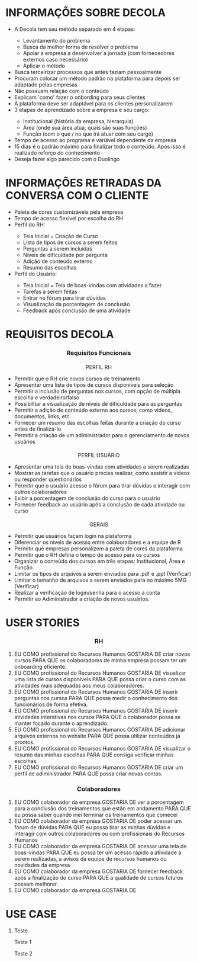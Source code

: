  <h1>INFORMAÇÕES SOBRE DECOLA</h1>
 <ul>
	 <li>A Decola tem seu método separado em 4 etapas:</li>
	 <ul>
		 <li>Levantamento do problema</li>
		 <li>Busca da melhor forma de resolver o problema</li>
		 <li>Apoiar a empresa a desenvolver a jornada (com fornecedores externos caso necessário)</li>
		 <li>Aplicar o método</li>
	 </ul>
	 <li>Busca terceirizar processos que antes faziam pessoalmente</li>
	 <li>Procuram colocar um método padrão na plataforma para depois ser adaptado pelas empresas</li>
	 <li>Não possuem relação com o conteúdo</li>
	 <li>Explicam 'como' fazer o onbording para seus clientes</li>
	 <li>A plataforma deve ser adaptável para os clientes personalizarem</li>
	 <li>3 etapas de aprendizado sobre a empresa e seu cargo:</li>
	 <ul>
		 <li>Institucional (história da empresa, hierarquia)</li>
		 <li>Área (onde sua área atua, quais são suas funções)</li>
		 <li>Função (com o que / no que irá atuar com seu cargo)</li>
	 </ul>
	 <li>Tempo de acesso ao programa é variável dependente da empresa</li>
	 <li>15 dias é o padrão máximo para finalizar todo o conteúdo. Após isso é realizado reforço do conhecimento</li>
	 <li>Deseja fazer algo parecido com o Duolingo</li>
 </ul>

<h1>INFORMAÇÕES RETIRADAS DA CONVERSA COM O CLIENTE</h1>
<ul>
	<li>Paleta de cores customizáveis pela empresa</li>
	<li>Tempo de acesso flexível por escolha do RH</li>
	<li>Perfil do RH:</li>
	<ul>
		<li>Tela Inicial = Criação de Curso</li>
		<li>Lista de tipos de cursos a serem feitos</li>
		<li>Perguntas a serem incluídas</li>
		<li>Níveis de dificuldade por pergunta</li>
		<li>Adição de conteúdo externo</li>
		<li>Resumo das escolhas</li>
	</ul>
	<li >Perfil do Usuário:</li>
	<ul>
		<li>Tela Inicial = Tela de boas-vindas com atividades a fazer</li>
		<li>Tarefas a serem feitas</li>
		<li>Entrar no fórum para tirar dúvidas</li>
		<li>Visualização da porcentagem de conclusão</li>
		<li>Feedback após conclusão de uma atividade</li>
	</ul>
 </ul>
 
<h1>REQUISITOS DECOLA</h1>
<h3 align=center>Requisitos Funcionais</h3>
<div style="margin-top: 20px">
<p align=center>PERFIL RH</p>
<ul>
	<li>Permitir que o RH crie novos cursos de treinamento</li>
	<li>Apresentar uma lista de tipos de cursos disponíveis para seleção</li>
	<li>Permitir a inclusão de perguntas nos cursos, com opção de múltipla escolha e verdadeiro/falso</li>
	<li>Possibilitar a visualização de níveis de dificuldade para as perguntas</li>
	<li>Permitir a adição de conteúdo externo aos cursos, como vídeos, documentos, links, etc</li>
	<li>Fornecer um resumo das escolhas feitas durante a criação do curso antes de finalizá-lo</li>
	<li>Permitir a criação de um adiministrador para o gerenciamento de novos usuários</li>
</ul>
</div>
<div style="margin-top: 20px">
<p align=center>PERFIL USUÁRIO</p>
<ul>
	<li>Apresentar uma tela de boas-vindas com atividades a serem realizadas</li>
	<li>Mostrar as tarefas que o usuário precisa realizar, como assistir a vídeos ou responder questionários</li>
	<li>Permitir que o usuário acesse o fórum para tirar dúvidas e interagir com outros colaboradores</li>
	<li>Exibir a porcentagem de conclusão do curso para o usuário</li>
	<li>Fornecer feedback ao usuário após a conclusão de cada atividade ou curso</li>
</ul>
</div>
<div style="margin-top: 20px">
<p align=center>GERAIS</p>
<ul>
	<li>Permitir que usuários façam login na plataforma</li>
	<li>Diferenciar os níveis de acesso entre colaboradores e a equipe de R</li>
	<li>Permitir que empresas personalizem a paleta de cores da plataforma</li>
	<li>Permitir que o RH defina o tempo de acesso para os cursos</li>
	<li>Organizar o conteúdo dos cursos em três etapas: Institucional, Área e Função</li>
	<li>Limitar os tipos de arquivos a serem enviados para .pdf e .ppt (Verificar)</li>
	<li>Limitar o tamanho de arquivos a serem enviados para no máximo 5MG (Verificar)</li>
	<li>Realizar a verificação de login/senha para o acesso a conta</li>
	<li>Permitir ao Adiministrador a criação de novos usuários.</li>
</ul>
</div>
<div style="margin-top: 20px">
<h1>USER STORIES</h1>
<h3 align=center>RH</h3>
<ol>
	<li>EU COMO profissional do Recursos Humanos GOSTARIA DE criar novos cursos PARA QUE os colaboradores de minha empresa possam ter um onboarding eficiente.</li>
	<li>EU COMO profissional do Recursos Humanos GOSTARIA DE visualizar uma lista de cursos disponíveis PARA QUE possa criar o curso com as atividades mais adequadas aos meus colaboradores.</li>
	<li>EU COMO profissional do Recursos Humanos GOSTARIA DE inserir perguntas nos cursos PARA QUE possa medir o conhecimento dos funcionários de forma efetiva.</li>
	<li>EU COMO profissional do Recursos Humanos GOSTARIA DE inserir atividades interativas nos cursos PARA QUE o colaborador possa se manter focado durante o aprendizado.</li>	
	<li>EU COMO profissional do Recursos Humanos GOSTARIA DE adicionar arquivos externos no website PARA QUE possa utilizar conteúdos já prontos.</li>
	<li>EU COMO profissional do Recursos Humanos GOSTARIA DE visualizar o resumo das minhas escolhas PARA QUE consiga verificar minhas escolhas.</li>
	<li>EU COMO profissional do Recursos Humanos GOSTARIA DE criar um perfil de adiministrador PARA QUE possa criar novas contas.</li>
</ol>
<h3 align=center>Colaboradores</h3>
<ol>
	<li>EU COMO colaborador da empresa GOSTARIA DE ver a porcentagem para a conclusão dos treinamentos que estão em andamento PARA QUE eu possa saber quando iriei terminar os treinamentos que comecei</li>
	<li>EU COMO colaborador da empresa GOSTARIA DE poder acessar um fórum de dúvidas PARA QUE eu possa tirar as minhas dúvidas e interagir com outros colaboradores ou com profissionais do Recursos Humanos</li>
	<li>EU COMO colaborador da empresa GOSTARIA DE acessar uma tela de boas-vindas PARA QUE eu possa ter um acesso rápido a atividade a serem realizadas, a avisos da equipe de recursos humanos ou novidades da empresa</li>
	<li>EU COMO colaborador da empresa GOSTARIA DE fornecer feedback após a finalização do curso PARA QUE a qualidade de cursos futuros possam melhorar.</li>
	<li>EU COMO colaborador da empresa GOSTARIA DE </li>
</ol>
<div style="margin-top: 20px">
<h1>USE CASE</h1>
<ol>
	<li>Teste
		<p>Teste 1</p>
		<p>Teste 2</p>
	</li>
</ol>
</div>
